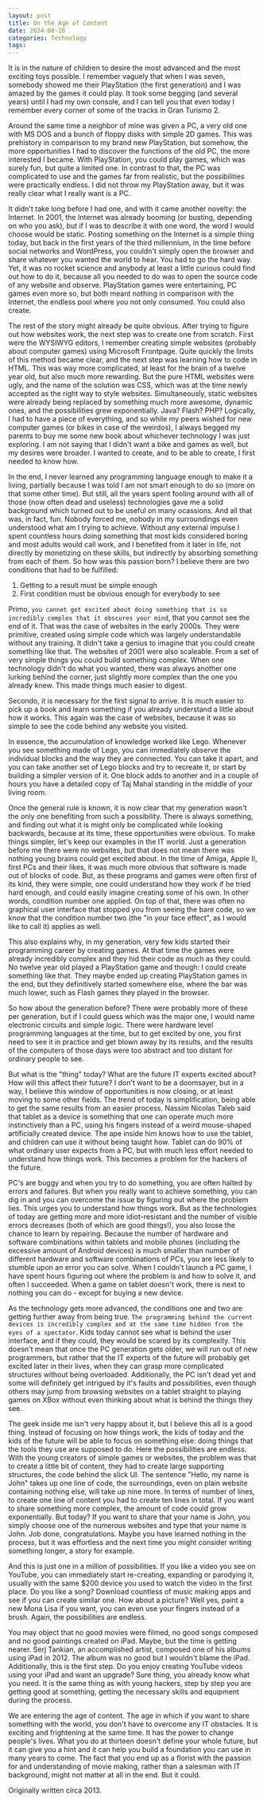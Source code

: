 ```yaml
---
layout: post
title: On the Age of Content
date: 2024-08-26
categories: Technology
tags:
---
```


It is in the nature of children to desire the most advanced and the most exciting toys possible. I remember vaguely that when I was seven, somebody showed me their PlayStation (the first generation) and I was amazed by the games it could play. It took some begging (and several years) until I had my own console, and I can tell you that even today I remember every corner of some of the tracks in Gran Turismo 2.

Around the same time a neighbor of mine was given a PC, a very old one with MS DOS and a bunch of floppy disks with simple 2D games. This was prehistory in comparison to my brand new PlayStation, but somehow, the more opportunities I had to discover the functions of the old PC, the more interested I became. With PlayStation, you could play games, which was surely fun, but quite a limited one. In contrast to that, the PC was complicated to use and the games far from realistic, but the possibilities were practically endless. I did not throw my PlayStation away, but it was really clear what I really want is a PC.

It didn't take long before I had one, and with it came another novelty: the Internet. In 2001, the Internet was already booming (or busting, depending on who you ask), but if I was to describe it with one word, the word I would choose would be static. Posting something on the Internet is a simple thing today, but back in the first years of the third millennium, in the time before social networks and WordPress, you couldn't simply open the browser and share whatever you wanted the world to hear. You had to go the hard way. Yet, it was no rocket science and anybody at least a little curious could find out how to do it, because all you needed to do was to open the source code of any website and observe. PlayStation games were entertaining, PC games even more so, but both meant nothing in comparison with the Internet, the endless pool where you not only consumed. You could also create.

The rest of the story might already be quite obvious. After trying to figure out how websites work, the next step was to create one from scratch. First were the WYSIWYG editors, I remember creating simple websites (probably about computer games) using Microsoft Frontpage. Quite quickly the limits of this method became clear, and the next step was learning how to code in HTML. This was way more complicated, at least for the brain of a twelve year old, but also much more rewarding. But the pure HTML websites were ugly, and the name of the solution was CSS, which was at the time newly accepted as the right way to style websites. Simultaneously, static websites were already being replaced by something much more awesome, dynamic ones, and the possibilities grew exponentially. Java? Flash? PHP? Logically, I had to have a piece of everything, and so while my peers wished for new computer games (or bikes in case of the weirdos), I always begged my parents to buy me some new book about whichever technology I was just exploring. I am not saying that I didn't want a bike and games as well, but my desires were broader. I wanted to create, and to be able to create, I first needed to know how.

In the end, I never learned any programming language enough to make it a living, partially because I was told I am not smart enough to do so (more on that some other time). But still, all the years spent fooling around with all of those (now often dead and useless) technologies gave me a solid background which turned out to be useful on many ocassions. And all that was, in fact, fun. Nobody forced me, nobody in my surroundings even understood what am I trying to achieve. Without any external impulse I spent countless hours doing something that most kids considered boring and most adults would call work, and I benefited from it later in life, not directly by monetizing on these skills, but indirectly by absorbing something from each of them. So how was this passion born? I believe there are two conditions that had to be fulfilled:

1. Getting to a result must be simple enough
2. First condition must be obvious enough for everybody to see

Primo, `you cannot get excited about doing something that is so incredibly complex that it obscures your mind`, that you cannot see the end of it. That was the case of websites in the early 2000s. They were primitive, created using simple code which was largely understandable without any training. It didn't take a genius to imagine that you could create something like that. The websites of 2001 were also scaleable. From a set of very simple things you could build something complex. When one technology didn't do what you wanted, there was always another one lurking behind the corner, just slightly more complex than the one you already knew. This made things much easier to digest.

Secondo, it is necessary for the first signal to arrive. It is much easier to pick up a book and learn something if you already understand a little about how it works. This again was the case of websites, because it was so simple to see the code behind any website you visited.

In essence, the accumulation of knowledge worked like Lego. Whenever you see something made of Lego, you can immediately observe the individual blocks and the way they are connected. You can take it apart, and you can take another set of Lego blocks and try to recreate it, or start by building a simpler version of it. One block adds to another and in a couple of hours you have a detailed copy of Taj Mahal standing in the middle of your living room.

Once the general rule is known, it is now clear that my generation wasn't the only one benefiting from such a possibility. There is always something, and finding out what it is might only be complicated while looking backwards, because at its time, these opportunities were obvious. To make things simpler, let's keep our examples in the IT world. Just a generation before me there were no websites, but that does not mean there was nothing young brains could get excited about. In the time of Amiga, Apple II, first PCs and their likes, it was much more obvious that software is made out of blocks of code. But, as these programs and games were often first of its kind, they were simple, one could understand how they work if he tried hard enough, and could easily imagine creating some of his own. In other words, condition number one applied. On top of that, there was often no graphical user interface that stopped you from seeing the bare code, so we know that the condition number two (the "in your face effect", as I would like to call it) applies as well.

This also explains why, in my generation, very few kids started their programming career by creating games. At that time the games were already incredibly complex and they hid their code as much as they could. No twelve year old played a PlayStation game and though: I could create something like that. They maybe ended up creating PlayStation games in the end, but they definitively started somewhere else, where the bar was much lower, such as Flash games they played in the browser.

So how about the generation before? There were probably more of these per generation, but if I could guess which was the major one, I would name electronic circuits and simple logic. There were hardware level programming languages at the time, but to get excited by one, you first need to see it in practice and get blown away by its results, and the results of the computers of those days were too abstract and too distant for ordinary people to see.

But what is the "thing" today? What are the future IT experts excited about? How will this affect their future? I don't want to be a doomsayer, but in a way, I believe this window of opportunities is now closing, or at least moving to some other fields. The trend of today is simplification, being able to get the same results from an easier process. Nassim Nicolas Taleb said that tablet as a device is something that one can operate much more instinctively than a PC, using his fingers instead of a weird mouse-shaped artificially created device. The ape inside him knows how to use the tablet, and children can use it without being taught how. Tablet can do 90% of what ordinary user expects from a PC, but with much less effort needed to understand how things work. This becomes a problem for the hackers of the future.

PC's are buggy and when you try to do something, you are often halted by errors and failures. But when you really want to achieve something, you can dig in and you can overcome the issue by figuring out where the problem lies. This urges you to understand how things work. But as the technologies of today are getting more and more idiot-resistant and the number of visible errors decreases (both of which are good things!), you also loose the chance to learn by repairing. Because the number of hardware and software combinations within tablets and mobile phones (including the excessive amount of Android devices) is much smaller than number of different hardware and software combinations of PCs, you are less likely to stumble upon an error you can solve. When I couldn't launch a PC game, I have spent hours figuring out where the problem is and how to solve it, and often I succeeded. When a game on tablet doesn't work, there is next to nothing you can do - except for buying a new device.

As the technology gets more advanced, the conditions one and two are getting further away from being true. `The programming behind the current devices is incredibly complex and at the same time hidden from the eyes of a spectator`. Kids today cannot see what is behind the user interface, and if they could, they would be scared by its complexity. This doesn't mean that once the PC generation gets older, we will run out of new programmers, but rather that the IT experts of the future will probably get excited later in their lives, when they can grasp more complicated structures without being overloaded. Additionally, the PC isn't dead yet and some will definitely get intrigued by it's faults and possibilities, even though others may jump from browsing websites on a tablet straight to playing games on XBox without even thinking about what is behind the things they see.

The geek inside me isn't very happy about it, but I believe this all is a good thing. Instead of focusing on how things work, the kids of today and the kids of the future will be able to focus on something else: doing things that the tools they use are supposed to do. Here the possibilities are endless. With the young creators of simple games or websites, the problem was that to create a little bit of content, they had to create large supporting structures, the code behind the slick UI. The sentence "Hello, my name is John" takes up one line of code, the surroundings, even on plain website containing nothing else, will take up nine more. In terms of number of lines, to create one line of content you had to create ten lines in total. If you want to share something more complex, the amount of code could grow exponentially. But today? If you want to share that your name is John, you simply choose one of the numerous websites and type that your name is John. Job done, congratulations. Maybe you have learned nothing in the process, but it was effortless and the next time you might consider writing something longer, a story for example.

And this is just one in a million of possibilities. If you like a video you see on YouTube, you can immediately start re-creating, expanding or parodying it, usually with the same $200 device you used to watch the video in the first place. Do you like a song? Download countless of music making apps and see if you can create similar one. How about a picture? Well yes, paint a new Mona Lisa if you want, you can even use your fingers instead of a brush. Again, the possibilities are endless.

You may object that no good movies were filmed, no good songs composed and no good paintings created on iPad. Maybe, but the time is getting nearer. Serj Tankian, an accomplished artist, composed one of his albums using iPad in 2012. The album was no good but I wouldn't blame the iPad. Additionally, this is the first step. Do you enjoy creating YouTube videos using your iPad and want an upgrade? Sure thing, you already know what you need. It is the same thing as with young hackers, step by step you are getting good at something, getting the necessary skills and equipment during the process.

We are entering the age of content. The age in which if you want to share something with the world, you don't have to overcome any IT obstacles. It is exciting and frightening at the same time. It has the power to change people's lives. What you do at thirteen doesn't define your whole future, but it can give you a hint and it can help you build a foundation you can use in many years to come. The fact that you end up as a florist with the passion for and understanding of movie making, rather than a salesman with IT background, might not matter at all in the end. But it could.

Originally written circa 2013.
